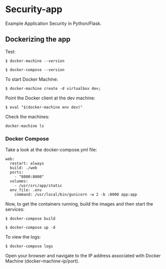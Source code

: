 # Security-app

Example Application Security in Python/Flask.


## Dockerizing the app


Test:
	
```$ docker-machine --version```

```$ docker-compose --version```


To start Docker Machine:

```$ docker-machine create -d virtualbox dev;```


Point the Docker client at the dev machine:
	
```$ eval "$(docker-machine env dev)"```

Check the machines:

```docker-machine ls```

### Docker Compose

Take a look at the docker-compose.yml file:
	
```
web:
  restart: always
  build: ./web
  ports:
    - "8000:8000" 
  volumes:
    - /usr/src/app/static
  env_file: .env
  	command: /usr/local/bin/gunicorn -w 2 -b :8000 app:app
```

Now, to get the containers running, build the images and then start the services:
	
```	
$ docker-compose build

$ docker-compose up -d
```

To view the logs:
	
```$ docker-compose logs```	

Open your browser and navigate to the IP address associated with Docker Machine (docker-machine-ip/port).
